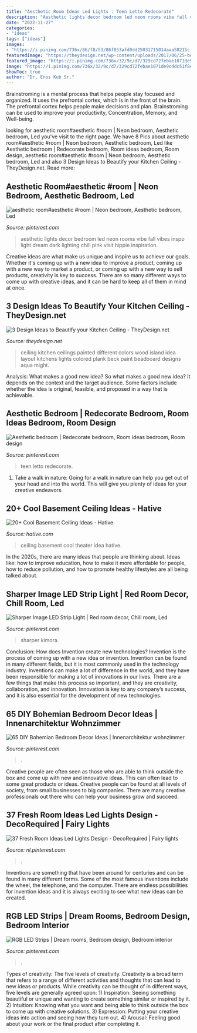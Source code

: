 ```yaml
---
title: "Aesthetic Room Ideas Led Lights : Teen Letto Redecorate"
description: "Aesthetic lights decor bedroom led neon rooms vibe fall vibes inspo light dream dark lighting chill pink visit hippie inspiration"
date: "2022-11-27"
categories:
- "ideas"
tags: ["ideas"]
images:
- "https://i.pinimg.com/736x/86/f8/53/86f853afd0dd25031715014aaa58215c.jpg"
featuredImage: "https://theydesign.net/wp-content/uploads/2017/06/25-best-ideas-about-kitchen-ceilings-on-pinterest-kitchen-regarding-kitchen-ceiling-3-design-ideas-to-beautify-your-kitchen-ceiling.jpg"
featured_image: "https://i.pinimg.com/736x/32/9c/d7/329cd72febae1071de9cddc51f8e2f23.jpg"
image: "https://i.pinimg.com/736x/32/9c/d7/329cd72febae1071de9cddc51f8e2f23.jpg"
ShowToc: true
author: "Dr. Enos Kub Sr."
---
```



Brainstroming is a mental process that helps people stay focused and organized. It uses the prefrontal cortex, which is in the front of the brain. The prefrontal cortex helps people make decisions and plan. Brainstroming can be used to improve your productivity, Concentration, Memory, and Well-being.

	

		
looking for aesthetic room#aesthetic #room | Neon bedroom, Aesthetic bedroom, Led you've visit to the right page. We have 8 Pics about aesthetic room#aesthetic #room | Neon bedroom, Aesthetic bedroom, Led like Aesthetic bedroom | Redecorate bedroom, Room ideas bedroom, Room design, aesthetic room#aesthetic #room | Neon bedroom, Aesthetic bedroom, Led and also 3 Design Ideas to Beautify your Kitchen Ceiling - TheyDesign.net. Read more:
		
    
## Aesthetic Room#aesthetic #room | Neon Bedroom, Aesthetic Bedroom, Led

<img loading=lazy src="https://i.pinimg.com/736x/86/f8/53/86f853afd0dd25031715014aaa58215c.jpg" onerror="this.onerror=null;this.src='https://tse1.mm.bing.net/th?id=OIP.EFiL4xcmYfjiy4Lj9y42rwHaJ3&amp;pid=15.1';" alt="aesthetic room#aesthetic #room | Neon bedroom, Aesthetic bedroom, Led">

_Source: pinterest.com_

>aesthetic lights decor bedroom led neon rooms vibe fall vibes inspo light dream dark lighting chill pink visit hippie inspiration. 

	

Creative ideas are what make us unique and inspire us to achieve our goals. Whether it's coming up with a new idea to improve a product, coming up with a new way to market a product, or coming up with a new way to sell products, creativity is key to success. There are so many different ways to come up with creative ideas, and it can be hard to keep all of them in mind at once.

    
## 3 Design Ideas To Beautify Your Kitchen Ceiling - TheyDesign.net

<img loading=lazy src="https://theydesign.net/wp-content/uploads/2017/06/25-best-ideas-about-kitchen-ceilings-on-pinterest-kitchen-regarding-kitchen-ceiling-3-design-ideas-to-beautify-your-kitchen-ceiling.jpg" onerror="this.onerror=null;this.src='https://tse2.mm.bing.net/th?id=OIP.2_7Ot2AedHKFU_f6biAV0wHaLR&amp;pid=15.1';" alt="3 Design Ideas to Beautify your Kitchen Ceiling - TheyDesign.net">

_Source: theydesign.net_

>ceiling kitchen ceilings painted different colors wood island idea layout kitchens lights colored plank beck paint beadboard designs aqua might. 

	

Analysis: What makes a good new idea?
So what makes a good new idea? It depends on the context and the target audience. Some factors include whether the idea is original, feasible, and proposed in a way that is achievable.

    
## Aesthetic Bedroom | Redecorate Bedroom, Room Ideas Bedroom, Room Design

<img loading=lazy src="https://i.pinimg.com/736x/32/9c/d7/329cd72febae1071de9cddc51f8e2f23.jpg" onerror="this.onerror=null;this.src='https://tse4.mm.bing.net/th?id=OIP.C6mgDR59XDysAV1zgwCBgQHaOe&amp;pid=15.1';" alt="Aesthetic bedroom | Redecorate bedroom, Room ideas bedroom, Room design">

_Source: pinterest.com_

>teen letto redecorate. 

	

1) Take a walk in nature: Going for a walk in nature can help you get out of your head and into the world. This will give you plenty of ideas for your creative endeavors.

    
## 20+ Cool Basement Ceiling Ideas - Hative

<img loading=lazy src="https://hative.com/wp-content/uploads/2014/05/basement-ceiling-ideas/14-home-theater-ceiling-idea.jpg" onerror="this.onerror=null;this.src='https://tse2.mm.bing.net/th?id=OIP.WZoTJjv9Wtep8X3uh76wSAHaHX&amp;pid=15.1';" alt="20+ Cool Basement Ceiling Ideas - Hative">

_Source: hative.com_

>ceiling basement cool theater idea hative. 

	

In the 2020s, there are many ideas that people are thinking about. Ideas like: how to improve education, how to make it more affordable for people, how to reduce pollution, and how to promote healthy lifestyles are all being talked about.

    
## Sharper Image LED Strip Light | Red Room Decor, Chill Room, Led

<img loading=lazy src="https://i.pinimg.com/736x/26/23/bf/2623bfda9c5a6ab924df57f205847425.jpg" onerror="this.onerror=null;this.src='https://tse2.mm.bing.net/th?id=OIP.FrnzsF9zXV7pmbuBWtF1ewHaJ4&amp;pid=15.1';" alt="Sharper Image LED Strip Light | Red room decor, Chill room, Led">

_Source: pinterest.com_

>sharper kimora. 

	

Conclusion: How does Invention create new technologies?
Invention is the process of coming up with a new idea or invention. Invention can be found in many different fields, but it is most commonly used in the technology industry. Inventions can make a lot of difference in the world, and they have been responsible for making a lot of innovations in our lives. There are a few things that make this process so important, and they are creativity, collaboration, and innovation. Innovation is key to any company’s success, and it is also essential for the development of new technologies.

    
## 65 DIY Bohemian Bedroom Decor Ideas | Innenarchitektur Wohnzimmer

<img loading=lazy src="https://i.pinimg.com/736x/fa/26/f8/fa26f8d3ac8d845739bee687ac86049f.jpg" onerror="this.onerror=null;this.src='https://tse4.mm.bing.net/th?id=OIP.3K_bopi1l16dDRWT2TAQIgHaLH&amp;pid=15.1';" alt="65 DIY Bohemian Bedroom Decor Ideas | Innenarchitektur wohnzimmer">

_Source: pinterest.com_

>. 

	

Creative people are often seen as those who are able to think outside the box and come up with new and innovative ideas. This can often lead to some great products or ideas. Creative people can be found at all levels of society, from small businesses to big companies. There are many creative professionals out there who can help your business grow and succeed.

    
## 37 Fresh Room Ideas Led Lights Design - DecoRequired | Fairy Lights

<img loading=lazy src="https://i.pinimg.com/736x/60/6d/26/606d26ac49d965ef3519cdb3759df307.jpg" onerror="this.onerror=null;this.src='https://tse2.mm.bing.net/th?id=OIP.Y_v1SckRe19xgiMpSVsNPgHaKd&amp;pid=15.1';" alt="37 Fresh Room Ideas Led Lights Design - DecoRequired | Fairy lights">

_Source: nl.pinterest.com_

>. 

	

Inventions are something that have been around for centuries and can be found in many different forms. Some of the most famous inventions include the wheel, the telephone, and the computer. There are endless possibilities for invention ideas and it is always exciting to see what new ideas can be created.

    
## RGB LED Strips | Dream Rooms, Bedroom Design, Bedroom Interior

<img loading=lazy src="https://i.pinimg.com/736x/e3/17/7c/e3177cd06e28c33500f7464a7eaf8f62.jpg" onerror="this.onerror=null;this.src='https://tse2.mm.bing.net/th?id=OIP.NZNVcMqWoEbbGnN7JeHa9gHaHa&amp;pid=15.1';" alt="RGB LED Strips | Dream rooms, Bedroom design, Bedroom interior">

_Source: pinterest.com_

>. 

	

Types of creativity: The five levels of creativity.
Creativity is a broad term that refers to a range of different activities and thoughts that can lead to new ideas or products. While creativity can be thought of in different ways, five levels are generally agreed upon: 1) Inspiration: Seeing something beautiful or unique and wanting to create something similar or inspired by it. 
2) Intuition: Knowing what you want and being able to think outside the box to come up with creative solutions. 
3) Expression: Putting your creative ideas into action and seeing how they turn out. 
4) Arousal: Feeling good about your work or the final product after completing it.

